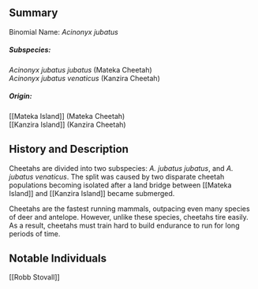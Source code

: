 ## Summary

Binomial Name: _Acinonyx jubatus_
##### Subspecies:  

_Acinonyx jubatus jubatus_ (Mateka Cheetah)  
_Acinonyx jubatus venaticus_ (Kanzira Cheetah)  
##### Origin:
[[Mateka Island]] (Mateka Cheetah)  
[[Kanzira Island]] (Kanzira Cheetah)  
## History and Description

Cheetahs are divided into two subspecies: _A. jubatus jubatus_, and _A. jubatus venaticus_. The split was caused by two disparate cheetah populations becoming isolated after a land bridge between [[Mateka Island]] and [[Kanzira Island]] became submerged.

Cheetahs are the fastest running mammals, outpacing even many species of deer and antelope. However, unlike these species, cheetahs tire easily. As a result, cheetahs must train hard to build endurance to run for long periods of time.
## Notable Individuals

[[Robb Stovall]]